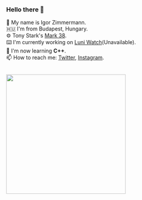 ### Hello there 👋

👨 My name is Igor Zimmermann.  
🇭🇺 I'm from Budapest, Hungary.  
⚙️ Tony Stark's [Mark 38](https://marvelcinematicuniverse.fandom.com/wiki/Iron_Man_Armor:_Mark_XXXVIII).  
⌨️ I'm currently working on [Luni Watch](http://188.6.124.146:3030)(Unavailable).  
🌱 I'm now learning **C++**.  
📫 How to reach me: [Twitter](https://twitter.com/PaprKing01), [Instagram](https://instagram.com/igorzimmermann01).

<br>
<img src="https://i.giphy.com/Wn74RUT0vjnoU98Hnt.gif" height="320px" width="320px">

<!--
**IgorZimmermann/IgorZimmermann** is a ✨ _special_ ✨ repository because its `README.md` (this file) appears on your GitHub profile.
-->

